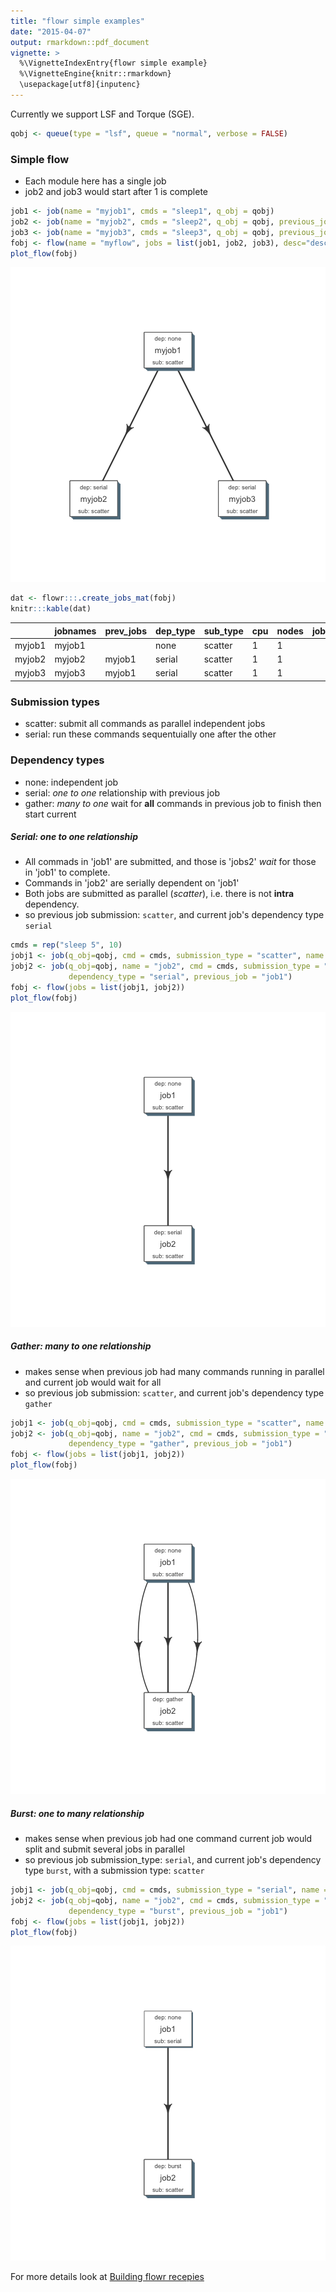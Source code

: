 ```yaml
---
title: "flowr simple examples"
date: "2015-04-07"
output: rmarkdown::pdf_document
vignette: >
  %\VignetteIndexEntry{flowr simple example}
  %\VignetteEngine{knitr::rmarkdown}
  \usepackage[utf8]{inputenc}
---
```




Currently we support LSF and Torque (SGE). 


```r
qobj <- queue(type = "lsf", queue = "normal", verbose = FALSE)
```

### Simple flow
- Each module here has a single job
- job2 and job3 would start after 1 is complete

```r
job1 <- job(name = "myjob1", cmds = "sleep1", q_obj = qobj)
job2 <- job(name = "myjob2", cmds = "sleep2", q_obj = qobj, previous_job = "myjob1", dependency_type = "serial")
job3 <- job(name = "myjob3", cmds = "sleep3", q_obj = qobj, previous_job = "myjob1", dependency_type = "serial")
fobj <- flow(name = "myflow", jobs = list(job1, job2, job3), desc="description")
plot_flow(fobj)
```

![plot of chunk plot_simpleflow](figure/plot_simpleflow-1.png) 


```r
dat <- flowr:::.create_jobs_mat(fobj)
knitr:::kable(dat)
```



|       |jobnames |prev_jobs |dep_type |sub_type |cpu |nodes | jobid| prev_jobid|
|:------|:--------|:---------|:--------|:--------|:---|:-----|-----:|----------:|
|myjob1 |myjob1   |          |none     |scatter  |1   |1     |     1|         NA|
|myjob2 |myjob2   |myjob1    |serial   |scatter  |1   |1     |     2|          1|
|myjob3 |myjob3   |myjob1    |serial   |scatter  |1   |1     |     3|          1|


### Submission types
- scatter: submit all commands as parallel independent jobs
- serial: run these commands sequentuially one after the other

### Dependency types
- none: independent job
- serial: *one to one* relationship with previous job
- gather: *many to one* wait for **all** commands in previous job to finish then start current


##### Serial: one to one relationship
- All commads in 'job1' are submitted, and those is 'jobs2' *wait* for those in 'job1' to complete.
- Commands in 'job2' are serially dependent on 'job1'
- Both jobs are submitted as parallel (*scatter*), i.e. there is not **intra** dependency.
- so previous job submission: `scatter`, and current job's dependency type `serial`

```r
cmds = rep("sleep 5", 10)
jobj1 <- job(q_obj=qobj, cmd = cmds, submission_type = "scatter", name = "job1")
jobj2 <- job(q_obj=qobj, name = "job2", cmd = cmds, submission_type = "scatter", 
             dependency_type = "serial", previous_job = "job1")
fobj <- flow(jobs = list(jobj1, jobj2))
plot_flow(fobj)
```

![plot of chunk unnamed-chunk-3](figure/unnamed-chunk-3-1.png) 

##### Gather: many to one relationship
- makes sense when previous job had many commands running in parallel and current job would wait for all
- so previous job submission: `scatter`, and current job's dependency type `gather`

```r
jobj1 <- job(q_obj=qobj, cmd = cmds, submission_type = "scatter", name = "job1")
jobj2 <- job(q_obj=qobj, name = "job2", cmd = cmds, submission_type = "scatter", 
             dependency_type = "gather", previous_job = "job1")
fobj <- flow(jobs = list(jobj1, jobj2))
plot_flow(fobj)
```

![plot of chunk unnamed-chunk-4](figure/unnamed-chunk-4-1.png) 

##### Burst: one to many relationship
- makes sense when previous job had one command current job would split and submit several jobs in parallel
- so previous job submission_type: `serial`, and current job's dependency type `burst`, with a submission type: `scatter`

```r
jobj1 <- job(q_obj=qobj, cmd = cmds, submission_type = "serial", name = "job1")
jobj2 <- job(q_obj=qobj, name = "job2", cmd = cmds, submission_type = "scatter", 
             dependency_type = "burst", previous_job = "job1")
fobj <- flow(jobs = list(jobj1, jobj2))
plot_flow(fobj)
```

![plot of chunk unnamed-chunk-5](figure/unnamed-chunk-5-1.png) 


For more details look at [Building flowr recepies](buid_main.html)
